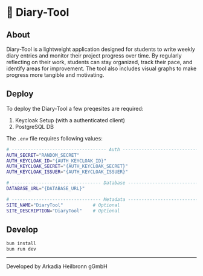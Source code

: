 # 📖 Diary-Tool

## About
Diary-Tool is a lightweight application designed for students to write weekly diary entries and monitor their project progress over time. By regularly reflecting on their work, students can stay organized, track their pace, and identify areas for improvement. The tool also includes visual graphs to make progress more tangible and motivating.

## Deploy
To deploy the Diary-Tool a few preqesites are required:
1. Keycloak Setup (with a authenticated client)
2. PostgreSQL DB

The `.env` file requires following values:
```sh
# ----------------------------------- Auth ----------------------------------- #
AUTH_SECRET="RANDOM_SECRET"
AUTH_KEYCLOAK_ID="{AUTH_KEYCLOAK_ID}"
AUTH_KEYCLOAK_SECRET="{AUTH_KEYCLOAK_SECRET}"
AUTH_KEYCLOAK_ISSUER="{AUTH_KEYCLOAK_ISSUER}"

# --------------------------------- Database --------------------------------- #
DATABASE_URL="{DATABASE_URL}"

# --------------------------------- Metadata --------------------------------- #
SITE_NAME="DiaryTool"			# Optional
SITE_DESCRIPTION="DiaryTool"	# Optional
```

## Develop

```sh
bun install
bun run dev
```

---

Developed by Arkadia Heilbronn gGmbH

